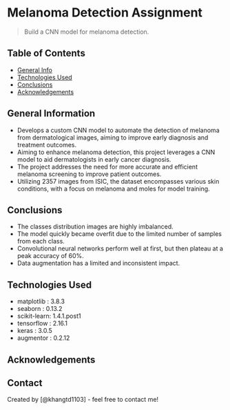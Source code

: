 # Melanoma Detection Assignment
> Build a CNN model for melanoma detection.


## Table of Contents
* [General Info](#general-information)
* [Technologies Used](#technologies-used)
* [Conclusions](#conclusions)
* [Acknowledgements](#acknowledgements)

<!-- You can include any other section that is pertinent to your problem -->

## General Information
- Develops a custom CNN model to automate the detection of melanoma from dermatological images, aiming to improve early diagnosis and treatment outcomes.
- Aiming to enhance melanoma detection, this project leverages a CNN model to aid dermatologists in early cancer diagnosis.
- The project addresses the need for more accurate and efficient melanoma screening to improve patient outcomes.
- Utilizing 2357 images from ISIC, the dataset encompasses various skin conditions, with a focus on melanoma and moles for model training.

<!-- You don't have to answer all the questions - just the ones relevant to your project. -->

## Conclusions
- The classes distribution images are highly imbalanced.
- The model quickly became overfit due to the limited number of samples from each class.
- Convolutional neural networks perform well at first, but then plateau at a peak accuracy of 60%.
- Data augmentation has a limited and inconsistent impact.

<!-- You don't have to answer all the questions - just the ones relevant to your project. -->


## Technologies Used
- matplotlib  : 3.8.3
- seaborn     : 0.13.2
- scikit-learn: 1.4.1.post1
- tensorflow  : 2.16.1
- keras       : 3.0.5
- augmentor   : 0.2.12

<!-- As the libraries versions keep on changing, it is recommended to mention the version of library used in this project -->

## Acknowledgements


## Contact
Created by [@khangtd1103] - feel free to contact me!


<!-- Optional -->
<!-- ## License -->
<!-- This project is open source and available under the [... License](). -->

<!-- You don't have to include all sections - just the one's relevant to your project -->